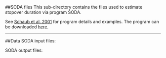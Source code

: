##SODA files
This sub-directory contains the files used to estimate stopover duration via program SODA.

See [Schaub et al. 2001](https://esajournals.onlinelibrary.wiley.com/doi/full/10.1890/0012-9658%282001%29082%5B0852%3AMBSOLT%5D2.0.CO%3B2) for program details and examples. The program can be downloaded [here](http://esapubs.org/Archive/ecol/E082/008/suppl-1.htm).
__________________________________________________________________________________________________________________________________________
##Data
SODA input files: 

SODA output files: 
